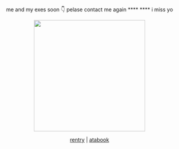 <p align="center">
me and my exes soon 👇 pelase contact me again **** **** i miss yo
<p align="center">
<img src="https://file.garden/aKF9NNoKkQpWXJI7/Adobe%20Express%20-%20file.png" width="300" height="300" />
<p align="center">
<a href="https://rentry.co/breastfeeding" target="_blank">rentry</a> | <a href="https://6fu.atabook.org/" target="_blank">atabook</a>

<!--
**HYUMIZISUA/HYUMIZISUA** is a ✨ _special_ ✨ repository because its `README.md` (this file) appears on your GitHub profile.

Here are some ideas to get you started:

- 🔭 I’m currently working on ...
- 🌱 I’m currently learning ...
- 👯 I’m looking to collaborate on ...
- 🤔 I’m looking for help with ...
- 💬 Ask me about ...
- 📫 How to reach me: ...
- 😄 Pronouns: ...
- ⚡ Fun fact: ...
-->
